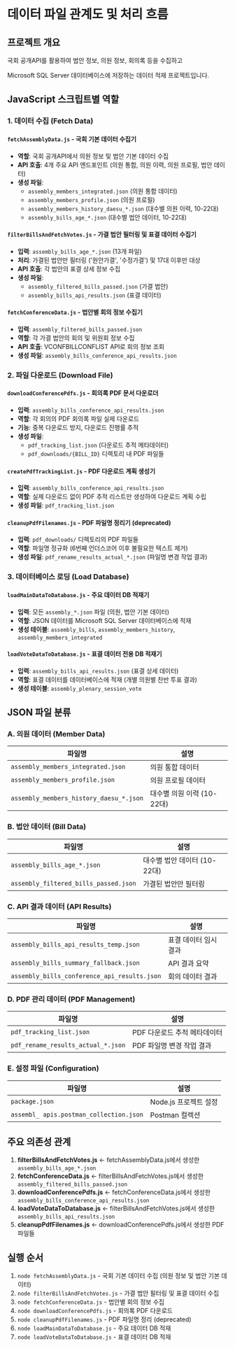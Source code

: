 # 데이터 파일 관계도 및 처리 흐름

## 프로젝트 개요

국회 공개API를 활용하여 법안 정보, 의원 정보, 회의록 등을 수집하고

Microsoft SQL Server 데이터베이스에 저장하는 데이터 적재 프로젝트입니다.

## JavaScript 스크립트별 역할

### 1. 데이터 수집 (Fetch Data)

#### `fetchAssemblyData.js` - 국회 기본 데이터 수집기

- **역할**: 국회 공개API에서 의원 정보 및 법안 기본 데이터 수집
- **API 호출**: 4개 주요 API 엔드포인트 (의원 통합, 의원 이력, 의원 프로필, 법안 데이터)
- **생성 파일**:
  - `assembly_members_integrated.json` (의원 통합 데이터)
  - `assembly_members_profile.json` (의원 프로필)
  - `assembly_members_history_daesu_*.json` (대수별 의원 이력, 10-22대)
  - `assembly_bills_age_*.json` (대수별 법안 데이터, 10-22대)

#### `filterBillsAndFetchVotes.js` - 가결 법안 필터링 및 표결 데이터 수집기

- **입력**: `assembly_bills_age_*.json` (13개 파일)
- **처리**: 가결된 법안만 필터링 ('원안가결', '수정가결') 및 17대 이후만 대상
- **API 호출**: 각 법안의 표결 상세 정보 수집
- **생성 파일**:
  - `assembly_filtered_bills_passed.json` (가결 법안)
  - `assembly_bills_api_results.json` (표결 데이터)

#### `fetchConferenceData.js` - 법안별 회의 정보 수집기

- **입력**: `assembly_filtered_bills_passed.json`
- **역할**: 각 가결 법안의 회의 및 위원회 정보 수집
- **API 호출**: VCONFBILLCONFLIST API로 회의 정보 조회
- **생성 파일**: `assembly_bills_conference_api_results.json`

### 2. 파일 다운로드 (Download File)

#### `downloadConferencePdfs.js` - 회의록 PDF 문서 다운로더

- **입력**: `assembly_bills_conference_api_results.json`
- **역할**: 각 회의의 PDF 회의록 파일 실제 다운로드
- **기능**: 중복 다운로드 방지, 다운로드 진행률 추적
- **생성 파일**:
  - `pdf_tracking_list.json` (다운로드 추적 메타데이터)
  - `pdf_downloads/{BILL_ID}` 디렉토리 내 PDF 파일들

#### `createPdfTrackingList.js` - PDF 다운로드 계획 생성기

- **입력**: `assembly_bills_conference_api_results.json`
- **역할**: 실제 다운로드 없이 PDF 추적 리스트만 생성하여 다운로드 계획 수립
- **생성 파일**: `pdf_tracking_list.json`

#### `cleanupPdfFilenames.js` - PDF 파일명 정리기 (deprecated)

- **입력**: `pdf_downloads/` 디렉토리의 PDF 파일들
- **역할**: 파일명 정규화 (6번째 언더스코어 이후 불필요한 텍스트 제거)
- **생성 파일**: `pdf_rename_results_actual_*.json` (파일명 변경 작업 결과)

### 3. 데이터베이스 로딩 (Load Database)

#### `loadMainDataToDatabase.js` - 주요 데이터 DB 적재기

- **입력**: 모든 `assembly_*.json` 파일 (의원, 법안 기본 데이터)
- **역할**: JSON 데이터를 Microsoft SQL Server 데이터베이스에 적재
- **생성 테이블**: `assembly_bills`, `assembly_members_history`, `assembly_members_integrated`

#### `loadVoteDataToDatabase.js` - 표결 데이터 전용 DB 적재기

- **입력**: `assembly_bills_api_results.json` (표결 상세 데이터)
- **역할**: 표결 데이터를 데이터베이스에 적재 (개별 의원별 찬반 투표 결과)
- **생성 테이블**: `assembly_plenary_session_vote`

## JSON 파일 분류

### A. 의원 데이터 (Member Data)

| 파일명 | 설명 |
|--------|------|
| `assembly_members_integrated.json` | 의원 통합 데이터 |
| `assembly_members_profile.json` | 의원 프로필 데이터 |
| `assembly_members_history_daesu_*.json` | 대수별 의원 이력 (10-22대) |

### B. 법안 데이터 (Bill Data)

| 파일명 | 설명 |
|--------|------|
| `assembly_bills_age_*.json` | 대수별 법안 데이터 (10-22대) |
| `assembly_filtered_bills_passed.json` | 가결된 법안만 필터링 |

### C. API 결과 데이터 (API Results)

| 파일명 | 설명 |
|--------|------|
| `assembly_bills_api_results_temp.json` | 표결 데이터 임시 결과 |
| `assembly_bills_summary_fallback.json` | API 결과 요약 |
| `assembly_bills_conference_api_results.json` | 회의 데이터 결과 |

### D. PDF 관리 데이터 (PDF Management)

| 파일명 | 설명 |
|--------|------|
| `pdf_tracking_list.json` | PDF 다운로드 추적 메타데이터 |
| `pdf_rename_results_actual_*.json` | PDF 파일명 변경 작업 결과 |

### E. 설정 파일 (Configuration)

| 파일명 | 설명 |
|--------|------|
| `package.json` | Node.js 프로젝트 설정 |
| `assembl_ apis.postman_collection.json` | Postman 컬렉션 |

## 주요 의존성 관계

1. **filterBillsAndFetchVotes.js** ← fetchAssemblyData.js에서 생성한 `assembly_bills_age_*.json`
2. **fetchConferenceData.js** ← filterBillsAndFetchVotes.js에서 생성한 `assembly_filtered_bills_passed.json`
3. **downloadConferencePdfs.js** ← fetchConferenceData.js에서 생성한 `assembly_bills_conference_api_results.json`
4. **loadVoteDataToDatabase.js** ← filterBillsAndFetchVotes.js에서 생성한 `assembly_bills_api_results.json`
5. **cleanupPdfFilenames.js** ← downloadConferencePdfs.js에서 생성한 PDF 파일들

## 실행 순서

1. `node fetchAssemblyData.js` - 국회 기본 데이터 수집 (의원 정보 및 법안 기본 데이터)
2. `node filterBillsAndFetchVotes.js` - 가결 법안 필터링 및 표결 데이터 수집
3. `node fetchConferenceData.js` - 법안별 회의 정보 수집
4. `node downloadConferencePdfs.js` - 회의록 PDF 다운로드
5. `node cleanupPdfFilenames.js` - PDF 파일명 정리 (deprecated)
6. `node loadMainDataToDatabase.js` - 주요 데이터 DB 적재
7. `node loadVoteDataToDatabase.js` - 표결 데이터 DB 적재
